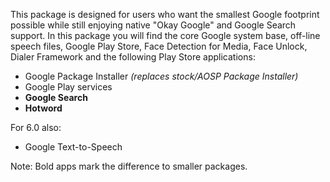 This package is designed for users who want the smallest Google footprint possible while still enjoying native "Okay Google" and Google Search support. In this package you will find the core Google system base, off-line speech files, Google Play Store, Face Detection for Media, Face Unlock, Dialer Framework and the following Play Store applications:

* Google Package Installer _(replaces stock/AOSP Package Installer)_
* Google Play services
* **Google Search**
* **Hotword**

For 6.0 also:
* Google Text-to-Speech

Note: Bold apps mark the difference to smaller packages.